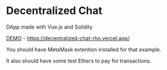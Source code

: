 # Decentralized Chat
 
DApp made with Vue.js and Solidity

[DEMO](https://decentralized-chat-rho.vercel.app) - https://decentralized-chat-rho.vercel.app/.

You should have MetaMask extention installed for that example.

It also should have some test Ethers to pay for transactions.
